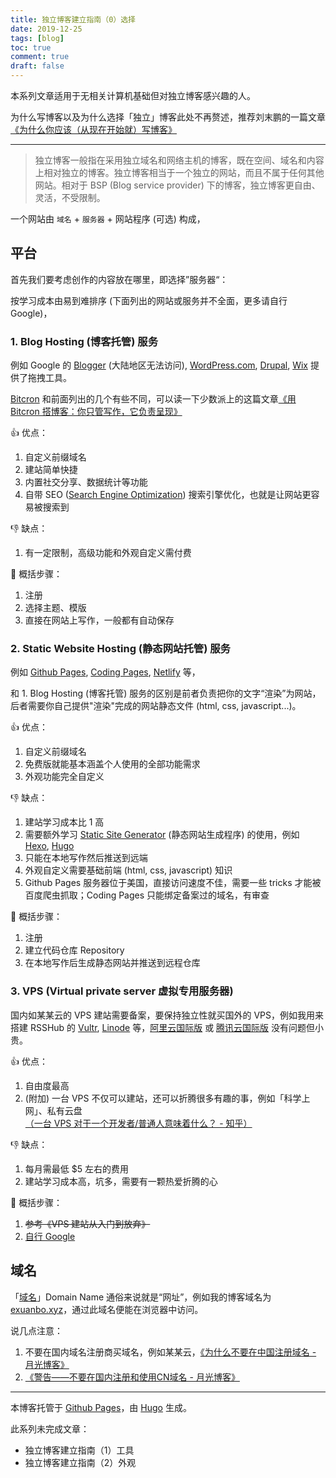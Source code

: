 ```yaml
---
title: 独立博客建立指南（0）选择
date: 2019-12-25
tags: [blog]
toc: true
comment: true
draft: false
---
```


本系列文章适用于无相关计算机基础但对独立博客感兴趣的人。

为什么写博客以及为什么选择「独立」博客此处不再赘述，推荐刘末鹏的一篇文章 [《为什么你应该（从现在开始就）写博客》](http://mindhacks.cn/2009/02/15/why-you-should-start-blogging-now/)

---

> 独立博客一般指在采用独立域名和网络主机的博客，既在空间、域名和内容上相对独立的博客。独立博客相当于一个独立的网站，而且不属于任何其他网站。相对于 BSP (Blog service provider) 下的博客，独立博客更自由、灵活，不受限制。

一个网站由 `域名` + `服务器` + 网站程序 (可选) 构成，

## 平台

首先我们要考虑创作的内容放在哪里，即选择”服务器“：

按学习成本由易到难排序 (下面列出的网站或服务并不全面，更多请自行 Google)，

### 1. Blog Hosting (博客托管) 服务

例如 Google 的 [Blogger](https://www.blogger.com/about/?hl=zh-CN) (大陆地区无法访问), [WordPress.com](https://wordpress.com/), [Drupal](https://www.drupal.org/), [Wix](https://www.wix.com/) 提供了拖拽工具。

[Bitcron](https://www.bitcron.com/) 和前面列出的几个有些不同，可以读一下少数派上的这篇文章[《用 Bitcron 搭博客：你只管写作，它负责呈现》
](https://sspai.com/post/40675)

👍 优点：

1. 自定义前缀域名
1. 建站简单快捷
1. 内置社交分享、数据统计等功能
1. 自带 SEO ([Search Engine Optimization](https://zh.wikipedia.org/wiki/%E6%90%9C%E5%B0%8B%E5%BC%95%E6%93%8E%E6%9C%80%E4%BD%B3%E5%8C%96)) 搜索引擎优化，也就是让网站更容易被搜索到

👎 缺点：

1. 有一定限制，高级功能和外观自定义需付费

📝 概括步骤：

1. 注册
1. 选择主题、模版
1. 直接在网站上写作，一般都有自动保存

### 2. Static Website Hosting (静态网站托管) 服务

例如 [Github Pages](https://pages.github.com/), [Coding Pages](https://coding.net/help/doc/pages), [Netlify](https://www.netlify.com/) 等，

和 1. Blog Hosting (博客托管) 服务的区别是前者负责把你的文字“渲染”为网站，后者需要你自己提供"渲染"完成的网站静态文件 (html, css, javascript...)。

👍 优点：

1. 自定义前缀域名
1. 免费版就能基本涵盖个人使用的全部功能需求
1. 外观功能完全自定义

👎 缺点：

1. 建站学习成本比 1 高
1. 需要额外学习 [Static Site Generator](https://www.staticgen.com/) (静态网站生成程序) 的使用，例如 [Hexo](https://hexo.io/), [Hugo](https://gohugo.io/)
1. 只能在本地写作然后推送到远端
1. 外观自定义需要基础前端 (html, css, javascript) 知识
1. Github Pages 服务器位于美国，直接访问速度不佳，需要一些 tricks 才能被百度爬虫抓取；Coding Pages 只能绑定备案过的域名，有审查

📝 概括步骤：

1. 注册
1. 建立代码仓库 Repository
1. 在本地写作后生成静态网站并推送到远程仓库

### 3. VPS (Virtual private server 虚拟专用服务器)

国内如某某云的 VPS 建站需要备案，要保持独立性就买国外的 VPS，例如我用来搭建 RSSHub 的 [Vultr](https://www.vultr.com/?ref=7802098), [Linode](https://www.linode.com/) 等，[阿里云国际版](https://www.alibabacloud.com/) 或 [腾讯云国际版](https://intl.cloud.tencent.com/) 没有问题但小贵。

👍 优点：

1. 自由度最高
1. (附加) 一台 VPS 不仅可以建站，还可以折腾很多有趣的事，例如「科学上网」、私有云盘  
[（一台 VPS 对于一个开发者/普通人意味着什么？ - 知乎）](https://www.zhihu.com/question/56620173)

👎 缺点：

1. 每月需最低 $5 左右的费用
1. 建站学习成本高，坑多，需要有一颗热爱折腾的心

📝 概括步骤：

1. ~~参考《VPS 建站从入门到放弃》~~
1. [自行 Google](https://www.google.com/search?q=vps%E5%BB%BA%E7%AB%99)

## 域名

「[域名](https://zh.wikipedia.org/wiki/%E5%9F%9F%E5%90%8D)」Domain Name 通俗来说就是“网址”，例如我的博客域名为 [exuanbo.xyz](https://exuanbo.xyz)，通过此域名便能在浏览器中访问。

说几点注意：

1. 不要在国内域名注册商买域名，例如某某云，[《为什么不要在中国注册域名 - 月光博客》](https://www.williamlong.info/archives/4558.html)
1. [《警告——不要在国内注册和使用CN域名 - 月光博客》](https://www.williamlong.info/archives/1654.html)

---

本博客托管于 [Github Pages](https://pages.github.com/)，由 [Hugo](https://gohugo.io/) 生成。

此系列未完成文章：

- 独立博客建立指南（1）工具
- 独立博客建立指南（2）外观
